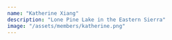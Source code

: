 ```yaml
---
name: "Katherine Xiang"
description: "Lone Pine Lake in the Eastern Sierra"
image: "/assets/members/katherine.png"
---
```


